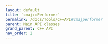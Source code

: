 ```yaml
---
layout: default
title: `cmaj::Performer`
permalink: /docs/Tools/C++API#cmajperformer
parent: Main API classes
grand_parent: C++ API
nav_order: 2
---
```

